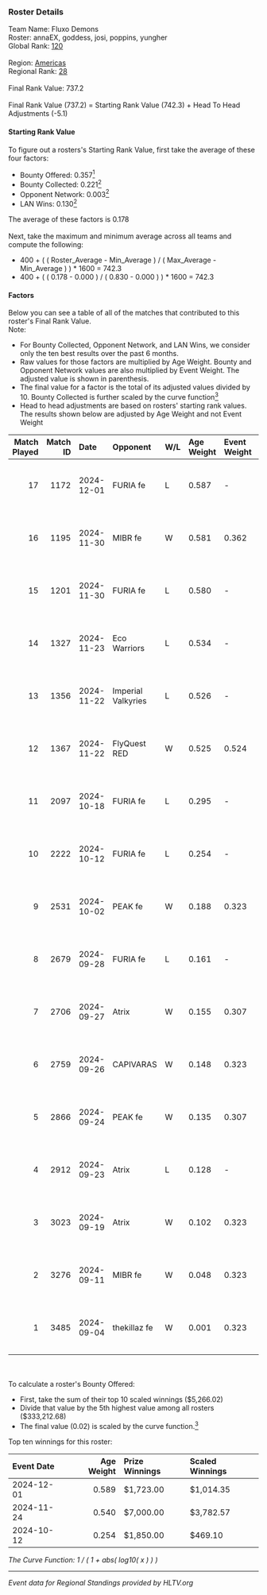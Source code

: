 ### Roster Details<br />
Team Name: Fluxo Demons<br />
Roster: annaEX, goddess, josi, poppins, yungher<br />
Global Rank: [120](../../standings_global_2025_03_03.md)<br />
<br />
Region: [Americas]( ../../standings_americas_2025_03_03.md)<br />
Regional Rank: [28]( ../../standings_americas_2025_03_03.md)<br />
<br />
Final Rank Value:  737.2<br />
<br />
Final Rank Value (737.2) = Starting Rank Value (742.3) + Head To Head Adjustments (-5.1)<br />

#### Starting Rank Value<br />
To figure out a rosters's Starting Rank Value, first take the average of these four factors:<br />
- Bounty Offered: 0.357[<sup>1</sup>](#table2)
- Bounty Collected: 0.221[<sup>2</sup>](#table1)
- Opponent Network: 0.003[<sup>2</sup>](#table1)
- LAN Wins: 0.130[<sup>2</sup>](#table1)

The average of these factors is 0.178<br />
<br />
Next, take the maximum and minimum average across all teams and compute the following:<br />
- 400 + ( ( Roster_Average - Min_Average ) / ( Max_Average - Min_Average ) ) * 1600 = 742.3
- 400 + ( ( 0.178 - 0.000 ) / ( 0.830 - 0.000 ) ) * 1600 = 742.3


#### Factors<br />
Below you can see a table of all of the matches that contributed to this roster's Final Rank Value.<br />
Note:<br />

- For Bounty Collected, Opponent Network, and LAN Wins, we consider only the ten best results over the past 6 months.
- Raw values for those factors are multiplied by Age Weight. Bounty and Opponent Network values are also multiplied by Event Weight. The adjusted value is shown in parenthesis.
- The final value for a factor is the total of its adjusted values divided by 10. Bounty Collected is further scaled by the curve function[<sup>3</sup>](#curveFunction)
- Head to head adjustments are based on rosters' starting rank values. The results shown below are adjusted by Age Weight and not Event Weight
<span id="table1"></span><br />


| Match Played | Match ID | Date       | Opponent           | W/L | Age Weight | Event Weight | Bounty Collected | Opponent Network | LAN Wins  | H2H Adj. | Roster                                  |
| -: | -: | :- | :- | :- | :- | :- | :- | :- | :- | -: | :- |
|           17 |     1172 | 2024-12-01 | FURIA fe           | L   | 0.587      | -            | -                | -                | -         |    -3.73 | annaEX, goddess, josi, poppins, yungher |
|           16 |     1195 | 2024-11-30 | MIBR fe            | W   | 0.581      | 0.362        | 0.004 (0.001)    | 0.048 (0.010)    | 1 (0.581) |     6.69 | annaEX, goddess, josi, poppins, yungher |
|           15 |     1201 | 2024-11-30 | FURIA fe           | L   | 0.580      | -            | -                | -                | -         |    -3.56 | annaEX, goddess, josi, poppins, yungher |
|           14 |     1327 | 2024-11-23 | Eco Warriors       | L   | 0.534      | -            | -                | -                | -         |    -7.46 | annaEX, goddess, josi, poppins, yungher |
|           13 |     1356 | 2024-11-22 | Imperial Valkyries | L   | 0.526      | -            | -                | -                | -         |    -3.18 | annaEX, goddess, josi, poppins, yungher |
|           12 |     1367 | 2024-11-22 | FlyQuest RED       | W   | 0.525      | 0.524        | 0.007 (0.002)    | 0.047 (0.013)    | 1 (0.525) |     6.18 | annaEX, goddess, josi, poppins, yungher |
|           11 |     2097 | 2024-10-18 | FURIA fe           | L   | 0.295      | -            | -                | -                | -         |    -1.91 | annaEX, goddess, josi, poppins, yungher |
|           10 |     2222 | 2024-10-12 | FURIA fe           | L   | 0.254      | -            | -                | -                | -         |    -1.67 | annaEX, goddess, josi, poppins, yungher |
|            9 |     2531 | 2024-10-02 | PEAK fe            | W   | 0.188      | 0.323        | 0.001 (0.000)    | 0.018 (0.001)    | 0 (0.000) |     1.78 | annaEX, goddess, josi, poppins, yungher |
|            8 |     2679 | 2024-09-28 | FURIA fe           | L   | 0.161      | -            | -                | -                | -         |    -1.07 | annaEX, goddess, josi, poppins, yungher |
|            7 |     2706 | 2024-09-27 | Atrix              | W   | 0.155      | 0.307        | 0.001 (0.000)    | 0.034 (0.002)    | 0 (0.000) |     1.63 | annaEX, goddess, josi, poppins, yungher |
|            6 |     2759 | 2024-09-26 | CAPIVARAS          | W   | 0.148      | 0.323        | 0.001 (0.000)    | 0.000 (0.000)    | 0 (0.000) |     1.02 | annaEX, goddess, josi, poppins, yungher |
|            5 |     2866 | 2024-09-24 | PEAK fe            | W   | 0.135      | 0.307        | 0.001 (0.000)    | 0.018 (0.001)    | 0 (0.000) |     1.32 | annaEX, goddess, josi, poppins, yungher |
|            4 |     2912 | 2024-09-23 | Atrix              | L   | 0.128      | -            | -                | -                | -         |    -2.71 | annaEX, goddess, josi, poppins, yungher |
|            3 |     3023 | 2024-09-19 | Atrix              | W   | 0.102      | 0.323        | 0.001 (0.000)    | 0.034 (0.001)    | 0 (0.000) |     1.07 | annaEX, goddess, josi, poppins, yungher |
|            2 |     3276 | 2024-09-11 | MIBR fe            | W   | 0.048      | 0.323        | 0.004 (0.000)    | 0.048 (0.001)    | 0 (0.000) |     0.53 | annaEX, goddess, josi, poppins, yungher |
|            1 |     3485 | 2024-09-04 | thekillaz fe       | W   | 0.001      | 0.323        | 0.001 (0.000)    | 0.024 (0.000)    | 0 (0.000) |     0.01 | annaEX, goddess, josi, poppins, yungher |

<br />
<span id="table2"></span><br />
To calculate a roster's Bounty Offered:<br />

- First, take the sum of their top 10 scaled winnings ($5,266.02)
- Divide that value by the 5th highest value among all rosters ($333,212.68)
- The final value (0.02) is scaled by the curve function.[<sup>3</sup>](#curveFunction)

Top ten winnings for this roster:<br />

| Event Date | Age Weight | Prize Winnings | Scaled Winnings |
| :- | -: | :- | :- |
| 2024-12-01 |      0.589 | $1,723.00      | $1,014.35       |
| 2024-11-24 |      0.540 | $7,000.00      | $3,782.57       |
| 2024-10-12 |      0.254 | $1,850.00      | $469.10         |


<span id="curveFunction"></span>_The Curve Function: 1 / ( 1 + abs( log10( x ) ) )_<br />

---
_Event data for Regional Standings provided by HLTV.org_<br />
